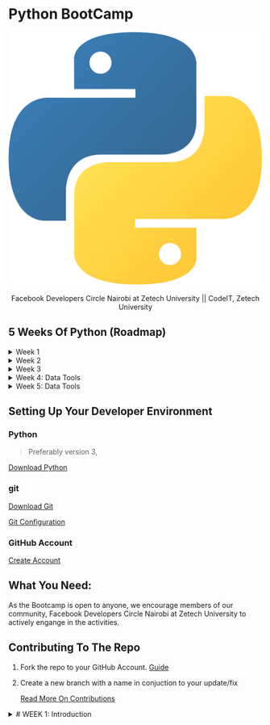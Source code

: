 # Python BootCamp

![python-logo](python.svg)

<div align='center'>
    Facebook Developers Circle Nairobi at Zetech University || CodeIT, Zetech University
</div>

## 5 Weeks Of Python (Roadmap)

<details>
<summary>Week 1</summary>

1. Print
2. Variables: Numeric
3. Variables: String
4. Dates
5. Error Handling
6. Conditions
7. Multiple Conditions

</details>

<details>
<summary>Week 2</summary>

1. Collections (list, arrays, ranges)
2. Loops
3. Functions
4. Functions with Parameters
5. Modules & Packages
6. JSON with Python
7. Decorators

</details>

<details>
<summary>Week 3</summary>

1. Formatting & Linting
2. Lambdas
3. Classes
4. Inheritance
5. Mixins
6. File System Management
7. Asynchronous Programming

</details>

<details>
<summary>Week 4: Data Tools</summary>

1. Jupyter Notebooks
2. Anaconda, Conda & Colabs
3. Introduction to Pandas
4. Pandas: dataframe contents
5. Pandas: dataframe querry
6. CSV files & Jupyter
7. Read/Write CSV Files with Pandas

</details>

<details>
<summary>Week 5: Data Tools</summary>

1. Removing & Splitting dataframe columns
2. Duplicate rows & Missing Values
3. Split Testing & Data Training with scikit learn
4. Train linear Regression Model with scikit learn
5. Model testing
6. Numpy & Pandas
7. Visualizing data with Matplotlib

</details>

## Setting Up Your Developer Environment

### Python

> Preferably version 3,

[Download Python](https://www.python.org/downloads/)

### git

[Download Git](https://git-scm.com/)

[Git Configuration](https://dev.to/chrisachinga/git-and-github-install-configure-51pa)

### GitHub Account

[Create Account](https://github.com)

## What You Need:

As the Bootcamp is open to anyone, we encourage members of our community, Facebook Developers Circle Nairobi at Zetech University to actively engange in the activities.

## Contributing To The Repo

1. Fork the repo to your GitHub Account. [Guide](https://docs.github.com/en/free-pro-team@latest/github/getting-started-with-github/fork-a-repo)
2. Create a new branch with a name in conjuction to your update/fix

   [Read More On Contributions](CONTRIBUTING.md)


<details>

<summary># WEEK 1: Introduction </summary>

1. ## Print

   The print function allows you to send output to the terminal

   - [print](https://docs.python.org/3/library/functions.html#print)

   Strings can be enclosed in single quotes or double quotes

   - "this is a string"
   - 'this is also a string'

   The input function allows you to prompt a user for a value

   - [input](https://docs.python.org/3/library/functions.html#input)

   Parameters:

   - `prompt`: Message to display to the user

   return value:

   - string value containing value entered by user

2. ## Variables: Numeric

   Python can store and manipulate numbers. Python has two types of numeric values: integers (whole numbers) or float (numbers with decimal places)

   - [numeric types](https://docs.python.org/3/library/stdtypes.html#numeric-types-int-float-complex)

   When naming variables follow the PEP-8 Style Guide for Python Code

   - [PEP-8 Style Guide](https://www.python.org/dev/peps/pep-0008/#naming-conventions)

   Converting to numeric values

   - [int](https://docs.python.org/3/library/functions.html#int)
   - [float](https://docs.python.org/3/library/functions.html#float)

3. ## Variables: String

   Python can store and manipulate strings. Strings can be enclosed in single or double quotes. There are a number of string methods you can use to manipulate and work with strings

   - [strings](https://docs.python.org/3/tutorial/introduction.html#strings)
   - [string methods](https://docs.python.org/3/library/stdtypes.html#string-methods)

   Converting to string values

   - [str](https://docs.python.org/3/library/functions.html#func-str)

   When naming variables follow the PEP-8 Style Guide for Python Code

   - [PEP-8 Style Guide](https://www.python.org/dev/peps/pep-0008/#naming-conventions)

4. ## Dates

   The [datetime module](https://docs.python.org/3/library/datetime.html) contains a number of classes for manipulating dates and times.

   Date and time types:

   - `date` stores year, month, and day
   - `time` stores hour, minute, and second
   - `datetime` stores year, month, day, hour, minute, and second
   - `timedelta` a duration of time between two dates, times, or datetimes

   When naming variables follow the PEP-8 Style Guide for Python Code

   - [PEP-8 Style Guide](https://www.python.org/dev/peps/pep-0008/#naming-conventions)

   Converting from string to datetime

   - [strptime](https://docs.python.org/2/library/datetime.html#strftime-and-strptime-behavior)

5. ## Error Handling

   Error handling in Python is managed through the use of [try/except/finally](https://docs.python.org/3.7/reference/compound_stmts.html#except)

   Python has numerous [built-in exceptions](https://docs.python.org/3.7/library/exceptions.html). When creating `except` blocks, they need to be created from most specific to most generic according to the [hierarchy](https://docs.python.org/3.7/library/exceptions.html#exception-hierarchy).

6. ## Conditions

   Conditional execution can be completed using the [if](https://docs.python.org/3/reference/compound_stmts.html#the-if-statement) statement

   `if` syntax

   ```python
   if expression:
      # code to execute
   else:
      # code to execute
   ```

   [Comparison operators](https://docs.python.org/3/library/stdtypes.html#comparisons)

   - < less than
   - < greater than
   - == is equal to
   - \>= greater than or equal to
   - <= less than or equal to
   - != not equal to

7. ## Multiple Conditions

   Conditional execution can be completed using the [if](https://docs.python.org/3/reference/compound_stmts.html#the-if-statement) statement. Adding `elif` allows you to check multiple conditions

   `if` syntax

   ```python
   if expression:
      # code to execute
   elif expression:
      # code to execute
   else:
      # code to execute
   ```

   [Boolean operators](https://docs.python.org/3/library/stdtypes.html#boolean-operations-and-or-not)

   - **x _or_ y** - If either x OR y is true, the expression is executed

   [Comparison operators](https://docs.python.org/3/library/stdtypes.html#comparisons)

   - < less than
   - < greater than
   - == is equal to
   - \>= greater than or equal to
   - <= less than or equal to
   - != not equal to
   - **x _in_ [a,b,c]** Does x match the value of a, b, or c

</details>
